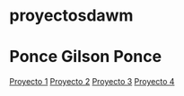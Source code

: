 # proyectosdawm
# Ponce Gilson Ponce

[Proyecto 1](./proyecto01)
[Proyecto 2](./proyecto02)
[Proyecto 3](./proyecto03)
[Proyecto 4](./proyecto04)